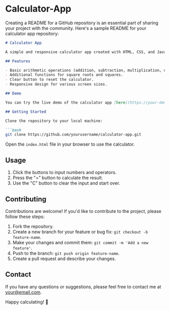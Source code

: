 # Calculator-App

Creating a README for a GitHub repository is an essential part of sharing your project with the community. Here's a sample README for your calculator app repository:

```markdown
# Calculator App

A simple and responsive calculator app created with HTML, CSS, and JavaScript.

## Features

- Basic arithmetic operations (addition, subtraction, multiplication, division).
- Additional functions for square roots and squares.
- Clear button to reset the calculator.
- Responsive design for various screen sizes.

## Demo

You can try the live demo of the calculator app [here](https://your-demo-link.com).

## Getting Started

Clone the repository to your local machine:

```bash
git clone https://github.com/yourusername/calculator-app.git
```

Open the `index.html` file in your browser to use the calculator.

## Usage

1. Click the buttons to input numbers and operators.
2. Press the "=" button to calculate the result.
3. Use the "C" button to clear the input and start over.

## Contributing

Contributions are welcome! If you'd like to contribute to the project, please follow these steps:

1. Fork the repository.
2. Create a new branch for your feature or bug fix: `git checkout -b feature-name`.
3. Make your changes and commit them: `git commit -m 'Add a new feature'`.
4. Push to the branch: `git push origin feature-name`.
5. Create a pull request and describe your changes.

## Contact

If you have any questions or suggestions, please feel free to contact me at your@email.com.

Happy calculating! 🧮
